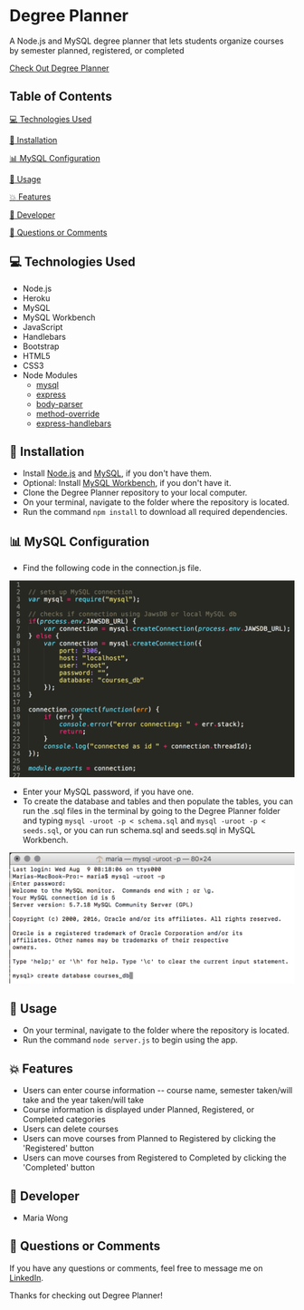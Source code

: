 
# Degree Planner

A Node.js and MySQL degree planner that lets students organize courses by semester planned, registered, or completed

[Check Out Degree Planner](https://degree-planner1.herokuapp.com/)


## Table of Contents

[:computer:  Technologies Used](#technologies-used)

[:dvd:  Installation](#installation)

[:bar_chart:  MySQL Configuration](#mysql-configuration)

[:crystal_ball:  Usage](#usage)

[:boom:  Features](#features)

[:bust_in_silhouette:  Developer](#developer)

[:email:  Questions or Comments](#questions-or-comments)


## <a name="technologies-used"></a> :computer: Technologies Used 

* Node.js
* Heroku
* MySQL
* MySQL Workbench
* JavaScript
* Handlebars
* Bootstrap
* HTML5
* CSS3
* Node Modules
	* [mysql](https://www.npmjs.com/package/mysql) 
	* [express](https://www.npmjs.com/package/express)
	* [body-parser](https://www.npmjs.com/package/body-parser) 
	* [method-override](https://www.npmjs.com/package/method-override) 
	* [express-handlebars](https://www.npmjs.com/package/express-handlebars) 


## <a name="installation"></a> :dvd: Installation 

* Install [Node.js](https://nodejs.org/en/download/) and [MySQL](https://www.mysql.com/downloads/), if you don't have them.
* Optional: Install [MySQL Workbench](https://dev.mysql.com/downloads/workbench/), if you don't have it.
* Clone the Degree Planner repository to your local computer.
* On your terminal, navigate to the folder where the repository is located.
* Run the command `npm install` to download all required dependencies.


## <a name="mysql-configuration"></a> :bar_chart: MySQL Configuration 

* Find the following code in the connection.js file.

![screenshot of connection file](/screenshots/connection.png)

* Enter your MySQL password, if you have one.
* To create the database and tables and then populate the tables, you can run the .sql files in the terminal by going to the Degree Planner folder and typing `mysql -uroot -p < schema.sql` and `mysql -uroot -p < seeds.sql`, or you can run schema.sql and seeds.sql in MySQL Workbench.

![screenshot of MySQL database creation](/screenshots/mysql.png)


## <a name="usage"></a> :crystal_ball: Usage 

* On your terminal, navigate to the folder where the repository is located.
* Run the command `node server.js` to begin using the app.


## <a name="features"></a> :boom: Features

* Users can enter course information -- course name, semester taken/will take and the year taken/will take
* Course information is displayed under Planned, Registered, or Completed categories
* Users can delete courses
* Users can move courses from Planned to Registered by clicking the 'Registered' button
* Users can move courses from Registered to Completed by clicking the 'Completed' button


## <a name="developer"></a> :bust_in_silhouette: Developer

* Maria Wong 


## <a name="questions-or-comments"></a> :email: Questions or Comments 

If you have any questions or comments, feel free to message me on [LinkedIn](https://www.linkedin.com/in/maria-wong/).

Thanks for checking out Degree Planner!
